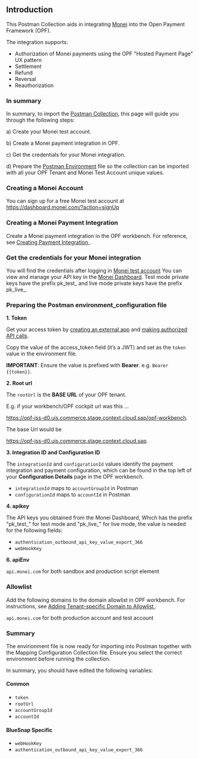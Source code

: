 ## Introduction ##
This Postman Collection aids in integrating [Monei](https://docs.monei.com/docs/) into the Open Payment Framework (OPF).

The integration supports:

* Authorization of Monei payments using the OPF "Hosted Payment Page" UX pattern
* Settlement
* Refund
* Reversal
* Reauthorization


### In summary ###
In summary, to import the [Postman Collection](mapping_configuration.json), this page will guide you through the following steps:

a) Create your Monei test account.

b) Create a Monei payment integration in OPF.

c) Get the credentials for your Monei integration.

d) Prepare the [Postman Environment](environment_configuration.json) file so the collection can be imported with all your OPF Tenant and Monei Test Account unique values. 

### Creating a Monei Account ###
You can sign up for a free Monei test account at https://dashboard.monei.com/?action=signUp

### Creating a Monei Payment Integration ###
Create a Monei payment integration in the OPF workbench. For reference, see [Creating Payment Integration
](https://help.sap.com/docs/SAP_COMMERCE_CLOUD_PUBLIC_CLOUD/0996ba68e5794b8ab51db8d25d4c9f8a/20a64f954df1425391757759011e7e6b.html?state=DRAFT).

### Get the credentials for your Monei integration ###

You will find the credentials after logging in [Monei test account](https://dashboard.monei.com/?action=signIn)
You can view and manage your API key in the [Monei Dashboard](https://dashboard.monei.com/settings/api?_gl=1*1r9xysg*_gcl_au*NDA1NjY1MzMyLjE3MzE1NDc4MDk.).
Test mode private keys have the prefix pk_test_ and live mode private keys have the prefix pk_live_.


### Preparing the Postman environment_configuration file ###

**1. Token**

Get your access token by [creating an external app](https://help.sap.com/docs/SAP_COMMERCE_CLOUD_PUBLIC_CLOUD/0996ba68e5794b8ab51db8d25d4c9f8a/d927d21974fe4b368e063f72733bf0fe.html?state=DRAFT) and [making authorized API calls](https://help.sap.com/docs/SAP_COMMERCE_CLOUD_PUBLIC_CLOUD/0996ba68e5794b8ab51db8d25d4c9f8a/40c792e66e2942209dc853a43533d78d.html?state=DRAFT).

Copy the value of the access_token field (it’s a JWT) and set as the ``token`` value in the environment file.

**IMPORTANT**: Ensure the value is prefixed with **Bearer**. e.g. ``Bearer {{token}}``.

**2. Root url**

The ``rootUrl`` is the **BASE URL** of your OPF tenant.

E.g. if your workbench/OPF cockpit url was this …

<https://opf-iss-d0.uis.commerce.stage.context.cloud.sap/opf-workbench>.

The base Url would be

https://opf-iss-d0.uis.commerce.stage.context.cloud.sap.


**3. Integration ID and Configuration ID**

The ``integrationId`` and ``configurationId`` values identify the payment integration and payment configuration, which can be found in the top left of your **Configuration Details** page in the OPF workbench.

* ``integrationId`` maps to ``accountGroupId`` in Postman
* ``configurationId`` maps to ``accountId`` in Postman

**4. apikey**

The API keys you obtained from the Monei Dashboard, Which has the prefix "pk_test_" for test mode and "pk_live_" for live mode,
the value is needed for the following fields:

* ``authentication_outbound_api_key_value_export_366``
* ``webHookKey``

**6. apiEnv**

``api.monei.com`` for  both sandbox and production script element


### Allowlist
Add the following domains to the domain allowlist in OPF workbench. For instructions, see [Adding Tenant-specific Domain to Allowlist
](https://help.sap.com/docs/SAP_COMMERCE_CLOUD_PUBLIC_CLOUD/0996ba68e5794b8ab51db8d25d4c9f8a/a6836485b4494cfaad4033b4ee7a9c64.html?state=DRAFT).


``api.monei.com`` for both  production account and test account


### Summary

The envirionment file is now ready for importing into Postman together with the Mapping Configuration Collection file. Ensure you select the correct environment before running the collection.

In summary, you should have edited the following variables: 

#### Common
- ``token``
- ``rootUrl``
- ``accountGroupId``
- ``accountId`` 

#### BlueSnap Specific
- ``webHookKey``
- ``authentication_outbound_api_key_value_export_366``
  
